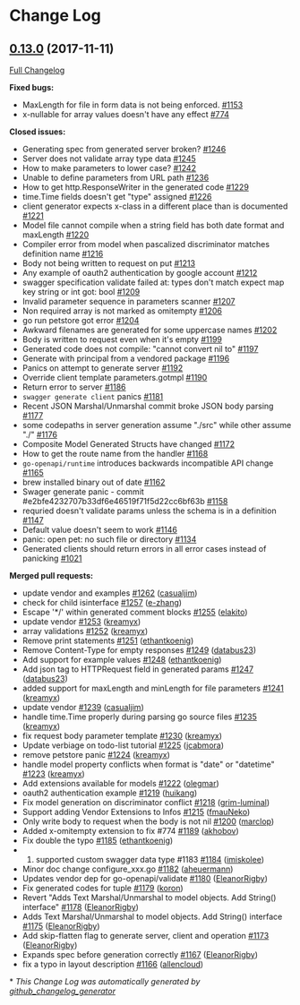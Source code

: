 # Change Log

## [0.13.0](https://github.com/M15t/go-swagger/tree/0.13.0) (2017-11-11)
[Full Changelog](https://github.com/M15t/go-swagger/compare/0.12.0...0.13.0)

**Fixed bugs:**

- MaxLength for file in form data is not being enforced. [\#1153](https://github.com/M15t/go-swagger/issues/1153)
- x-nullable for array values doesn't have any effect [\#774](https://github.com/M15t/go-swagger/issues/774)

**Closed issues:**

- Generating spec from generated server broken? [\#1246](https://github.com/M15t/go-swagger/issues/1246)
- Server does not validate array type data [\#1245](https://github.com/M15t/go-swagger/issues/1245)
- How to make parameters to lower case?  [\#1242](https://github.com/M15t/go-swagger/issues/1242)
- Unable to define parameters from URL path [\#1236](https://github.com/M15t/go-swagger/issues/1236)
- How to get http.ResponseWriter in the generated code [\#1229](https://github.com/M15t/go-swagger/issues/1229)
- time.Time fields doesn't get "type" assigned  [\#1226](https://github.com/M15t/go-swagger/issues/1226)
- client generator expects x-class in a different place than is documented [\#1221](https://github.com/M15t/go-swagger/issues/1221)
- Model file cannot compile when a string field has both date format and maxLength [\#1220](https://github.com/M15t/go-swagger/issues/1220)
- Compiler error from model when pascalized discriminator matches definition name [\#1216](https://github.com/M15t/go-swagger/issues/1216)
- Body not being written to request on put [\#1213](https://github.com/M15t/go-swagger/issues/1213)
- Any example of oauth2 authentication by google account [\#1212](https://github.com/M15t/go-swagger/issues/1212)
- swagger specification validate failed at:  types don't match expect map key string or int got: bool [\#1209](https://github.com/M15t/go-swagger/issues/1209)
- Invalid parameter sequence in parameters scanner [\#1207](https://github.com/M15t/go-swagger/issues/1207)
- Non required array is not marked as omitempty [\#1206](https://github.com/M15t/go-swagger/issues/1206)
- go run petstore got error [\#1204](https://github.com/M15t/go-swagger/issues/1204)
- Awkward filenames are generated for some uppercase names [\#1202](https://github.com/M15t/go-swagger/issues/1202)
- Body is written to request even when it's empty [\#1199](https://github.com/M15t/go-swagger/issues/1199)
- Generated code does not compile: "cannot convert nil to" [\#1197](https://github.com/M15t/go-swagger/issues/1197)
- Generate with principal from a vendored package [\#1196](https://github.com/M15t/go-swagger/issues/1196)
- Panics on attempt to generate server [\#1192](https://github.com/M15t/go-swagger/issues/1192)
- Override client template parameters.gotmpl [\#1190](https://github.com/M15t/go-swagger/issues/1190)
- Return error to server [\#1186](https://github.com/M15t/go-swagger/issues/1186)
- `swagger generate client` panics [\#1181](https://github.com/M15t/go-swagger/issues/1181)
- Recent JSON Marshal/Unmarshal commit broke JSON body parsing [\#1177](https://github.com/M15t/go-swagger/issues/1177)
- some codepaths in server generation assume "./src" while other assume "./"  [\#1176](https://github.com/M15t/go-swagger/issues/1176)
- Composite Model Generated Structs have changed [\#1172](https://github.com/M15t/go-swagger/issues/1172)
- How to get the route name from the handler [\#1168](https://github.com/M15t/go-swagger/issues/1168)
- `go-openapi/runtime` introduces backwards incompatible API change [\#1165](https://github.com/M15t/go-swagger/issues/1165)
- brew installed binary out of date [\#1162](https://github.com/M15t/go-swagger/issues/1162)
- Swager generate panic - commit \#e2bfe4232707b33df6e46519f71f5d22cc6bf63b [\#1158](https://github.com/M15t/go-swagger/issues/1158)
- requried doesn't validate params unless the schema is in a definition [\#1147](https://github.com/M15t/go-swagger/issues/1147)
- Default value doesn't seem to work [\#1146](https://github.com/M15t/go-swagger/issues/1146)
- panic: open pet: no such file or directory [\#1134](https://github.com/M15t/go-swagger/issues/1134)
- Generated clients should return errors in all error cases instead of panicking [\#1021](https://github.com/M15t/go-swagger/issues/1021)

**Merged pull requests:**

- update vendor and examples [\#1262](https://github.com/M15t/go-swagger/pull/1262) ([casualjim](https://github.com/casualjim))
- check for child isinterface [\#1257](https://github.com/M15t/go-swagger/pull/1257) ([e-zhang](https://github.com/e-zhang))
- Escape '\*/' within generated comment blocks [\#1255](https://github.com/M15t/go-swagger/pull/1255) ([elakito](https://github.com/elakito))
- update vendor [\#1253](https://github.com/M15t/go-swagger/pull/1253) ([kreamyx](https://github.com/kreamyx))
- array validations [\#1252](https://github.com/M15t/go-swagger/pull/1252) ([kreamyx](https://github.com/kreamyx))
- Remove print statements [\#1251](https://github.com/M15t/go-swagger/pull/1251) ([ethantkoenig](https://github.com/ethantkoenig))
- Remove Content-Type for empty responses [\#1249](https://github.com/M15t/go-swagger/pull/1249) ([databus23](https://github.com/databus23))
- Add support for example values [\#1248](https://github.com/M15t/go-swagger/pull/1248) ([ethantkoenig](https://github.com/ethantkoenig))
- Add json tag to HTTPRequest field in generated params [\#1247](https://github.com/M15t/go-swagger/pull/1247) ([databus23](https://github.com/databus23))
- added support for maxLength and minLength for file parameters [\#1241](https://github.com/M15t/go-swagger/pull/1241) ([kreamyx](https://github.com/kreamyx))
- update vendor [\#1239](https://github.com/M15t/go-swagger/pull/1239) ([casualjim](https://github.com/casualjim))
- handle time.Time properly during parsing go source files [\#1235](https://github.com/M15t/go-swagger/pull/1235) ([kreamyx](https://github.com/kreamyx))
- fix request body parameter template [\#1230](https://github.com/M15t/go-swagger/pull/1230) ([kreamyx](https://github.com/kreamyx))
- Update verbiage on todo-list tutorial [\#1225](https://github.com/M15t/go-swagger/pull/1225) ([jcabmora](https://github.com/jcabmora))
- remove petstore panic [\#1224](https://github.com/M15t/go-swagger/pull/1224) ([kreamyx](https://github.com/kreamyx))
- handle model property conflicts when format is "date" or "datetime" [\#1223](https://github.com/M15t/go-swagger/pull/1223) ([kreamyx](https://github.com/kreamyx))
- Add extensions available for models [\#1222](https://github.com/M15t/go-swagger/pull/1222) ([olegmar](https://github.com/olegmar))
- oauth2 authentication example [\#1219](https://github.com/M15t/go-swagger/pull/1219) ([huikang](https://github.com/huikang))
- Fix model generation on discriminator conflict [\#1218](https://github.com/M15t/go-swagger/pull/1218) ([grim-luminal](https://github.com/grim-luminal))
- Support adding Vendor Extensions to Infos [\#1215](https://github.com/M15t/go-swagger/pull/1215) ([fmauNeko](https://github.com/fmauNeko))
- Only write body to request when the body is not nil [\#1200](https://github.com/M15t/go-swagger/pull/1200) ([marclop](https://github.com/marclop))
- Added x-omitempty extension to fix \#774 [\#1189](https://github.com/M15t/go-swagger/pull/1189) ([akhobov](https://github.com/akhobov))
- Fix double the typo [\#1185](https://github.com/M15t/go-swagger/pull/1185) ([ethantkoenig](https://github.com/ethantkoenig))
- 1. supported custom swagger data type \#1183 [\#1184](https://github.com/M15t/go-swagger/pull/1184) ([imiskolee](https://github.com/imiskolee))
- Minor doc change configure\_xxx.go [\#1182](https://github.com/M15t/go-swagger/pull/1182) ([aheuermann](https://github.com/aheuermann))
- Updates vendor dep for go-openapi/validate [\#1180](https://github.com/M15t/go-swagger/pull/1180) ([EleanorRigby](https://github.com/EleanorRigby))
- Fix generated codes for tuple [\#1179](https://github.com/M15t/go-swagger/pull/1179) ([koron](https://github.com/koron))
- Revert "Adds Text Marshal/Unmarshal to model objects. Add String\(\) interface" [\#1178](https://github.com/M15t/go-swagger/pull/1178) ([EleanorRigby](https://github.com/EleanorRigby))
- Adds Text Marshal/Unmarshal to model objects. Add String\(\) interface [\#1175](https://github.com/M15t/go-swagger/pull/1175) ([EleanorRigby](https://github.com/EleanorRigby))
- Add skip-flatten flag to generate server, client and operation [\#1173](https://github.com/M15t/go-swagger/pull/1173) ([EleanorRigby](https://github.com/EleanorRigby))
- Expands spec before generation correctly [\#1167](https://github.com/M15t/go-swagger/pull/1167) ([EleanorRigby](https://github.com/EleanorRigby))
- fix a typo in layout description [\#1166](https://github.com/M15t/go-swagger/pull/1166) ([allencloud](https://github.com/allencloud))

\* *This Change Log was automatically generated by [github_changelog_generator](https://github.com/skywinder/Github-Changelog-Generator)*
